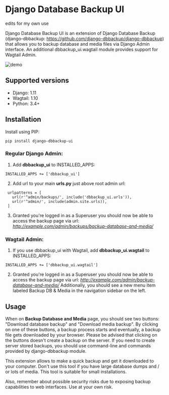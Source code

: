 # Django Database Backup UI
edits for my own use

Django Database Backup UI is an extension of Django Database Backup (django-dbbackup: https://github.com/django-dbbackup/django-dbbackup) that allows you to backup database and media files via Django Admin interface. An additional dbbackup_ui.wagtail module provides support for Wagtail Admin.

![demo](http://g.recordit.co/WP3nIX330M.gif)

## Supported versions
  * Django: 1.11
  * Wagtail: 1.10
  * Python: 3.4+

## Installation

Install using PIP:

  `pip install django-dbbackup-ui`

### Regular Django Admin:

1. Add **dbbackup_ui** to INSTALLED_APPS:

  `INSTALLED_APPS += ['dbbackup_ui']`

2. Add url to your main **urls.py** just above root admin url:

 ```
  urlpatterns = [
    url(r'^admin/backups/', include('dbbackup_ui.urls')),
    url(r'^admin/', include(admin.site.urls)),
  ]
  ```

3. Granted you're logged in as a Superuser you should now be able to access the backup page via url:
  _http://example.com/admin/backups/backup-database-and-media/_


### Wagtail Admin:

1. If you use dbbackup_ui with Wagtail, add **dbbackup_ui.wagtail** to INSTALLED_APPS:

  `INSTALLED_APPS += ['dbbackup_ui.wagtail']`

2. Granted you're logged in as a Superuser you should now be able to access the backup page via url:
  _http://example.com/admin/backup-database-and-media/_
Additionally, you should see a new menu item labeled Backup DB & Media in the navigation sidebar on the left.


## Usage
When on **Backup Database and Media** page, you should see two buttons: "Download database backup" and "Download media backup". By clicking on one of these buttons, a backup process starts and eventually, a backup file gets downloaded by your browser. Please be advised that clicking on the buttons doesn't create a backup on the server. If you need to create server stored backups, you should use command-line and commands provided by django-dbbackup module.

This extension allows to make a quick backup and get it downloaded to your computer. Don't use this tool if you have large database dumps and / or lots of media. This tool is suitable for small installations.

Also, remember about possible security risks due to exposing backup capabilities to web interfaces. Use at your own risk.
